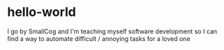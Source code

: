 # hello-world

I go by SmallCog and I'm teaching myself software development so I can find a way to automate difficult / annoying tasks for a loved one
